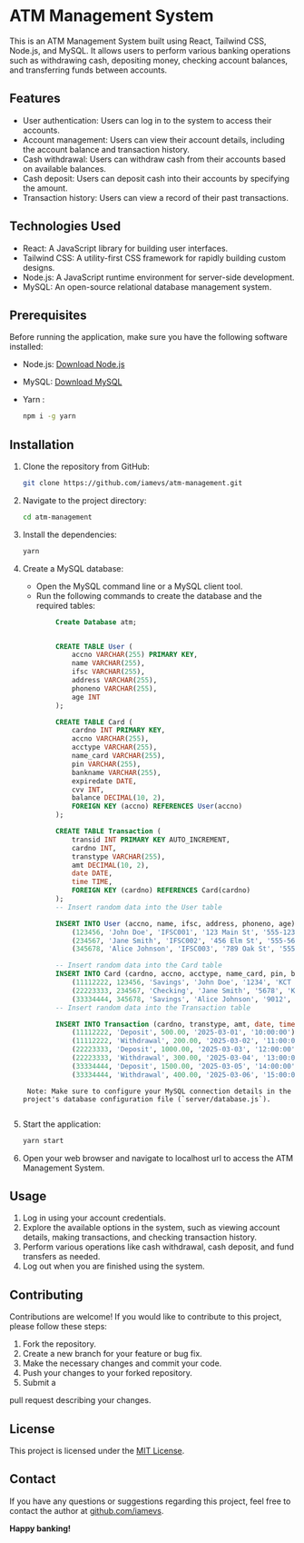 # ATM Management System

This is an ATM Management System built using React, Tailwind CSS, Node.js, and MySQL. It allows users to perform various banking operations such as withdrawing cash, depositing money, checking account balances, and transferring funds between accounts.

## Features

- User authentication: Users can log in to the system to access their accounts.
- Account management: Users can view their account details, including the account balance and transaction history.
- Cash withdrawal: Users can withdraw cash from their accounts based on available balances.
- Cash deposit: Users can deposit cash into their accounts by specifying the amount.
- Transaction history: Users can view a record of their past transactions.

## Technologies Used

- React: A JavaScript library for building user interfaces.
- Tailwind CSS: A utility-first CSS framework for rapidly building custom designs.
- Node.js: A JavaScript runtime environment for server-side development.
- MySQL: An open-source relational database management system.

## Prerequisites

Before running the application, make sure you have the following software installed:

- Node.js: [Download Node.js](https://nodejs.org)
- MySQL: [Download MySQL](https://www.mysql.com/downloads/)
- Yarn :

  ```bash
  npm i -g yarn
  ```

## Installation

1.  Clone the repository from GitHub:

    ```bash
    git clone https://github.com/iamevs/atm-management.git
    ```

2.  Navigate to the project directory:

    ```bash
    cd atm-management
    ```

3.  Install the dependencies:

    ```bash
    yarn
    ```

4.  Create a MySQL database:

    - Open the MySQL command line or a MySQL client tool.
    - Run the following commands to create the database and the required tables:

    ```sql
            Create Database atm;


            CREATE TABLE User (
                accno VARCHAR(255) PRIMARY KEY,
                name VARCHAR(255),
                ifsc VARCHAR(255),
                address VARCHAR(255),
                phoneno VARCHAR(255),
                age INT
            );

            CREATE TABLE Card (
                cardno INT PRIMARY KEY,
                accno VARCHAR(255),
                acctype VARCHAR(255),
                name_card VARCHAR(255),
                pin VARCHAR(255),
                bankname VARCHAR(255),
                expiredate DATE,
                cvv INT,
                balance DECIMAL(10, 2),
                FOREIGN KEY (accno) REFERENCES User(accno)
            );

            CREATE TABLE Transaction (
                transid INT PRIMARY KEY AUTO_INCREMENT,
                cardno INT,
                transtype VARCHAR(255),
                amt DECIMAL(10, 2),
                date DATE,
                time TIME,
                FOREIGN KEY (cardno) REFERENCES Card(cardno)
            );
            -- Insert random data into the User table

            INSERT INTO User (accno, name, ifsc, address, phoneno, age) VALUES
                (123456, 'John Doe', 'IFSC001', '123 Main St', '555-1234', 30),
                (234567, 'Jane Smith', 'IFSC002', '456 Elm St', '555-5678', 25),
                (345678, 'Alice Johnson', 'IFSC003', '789 Oak St', '555-9012', 40);

            -- Insert random data into the Card table
            INSERT INTO Card (cardno, accno, acctype, name_card, pin, bankname, expiredate, cvv, balance) VALUES
                (11112222, 123456, 'Savings', 'John Doe', '1234', 'KCT Bank', '2025-12-31', 123, 1000.00),
                (22223333, 234567, 'Checking', 'Jane Smith', '5678', 'KCT Bank', '2026-11-30', 456, 2000.00),
                (33334444, 345678, 'Savings', 'Alice Johnson', '9012', 'KCT Bank', '2027-10-31', 789, 3000.00);
            -- Insert random data into the Transaction table

            INSERT INTO Transaction (cardno, transtype, amt, date, time) VALUES
                (11112222, 'Deposit', 500.00, '2025-03-01', '10:00:00'),
                (11112222, 'Withdrawal', 200.00, '2025-03-02', '11:00:00'),
                (22223333, 'Deposit', 1000.00, '2025-03-03', '12:00:00'),
                (22223333, 'Withdrawal', 300.00, '2025-03-04', '13:00:00'),
                (33334444, 'Deposit', 1500.00, '2025-03-05', '14:00:00'),
                (33334444, 'Withdrawal', 400.00, '2025-03-06', '15:00:00');

    ```

         Note: Make sure to configure your MySQL connection details in the project's database configuration file (`server/database.js`).

    ```

5.  Start the application:

    ```bash
    yarn start
    ```

6.  Open your web browser and navigate to localhost url to access the ATM Management System.

## Usage

1. Log in using your account credentials.
2. Explore the available options in the system, such as viewing account details, making transactions, and checking transaction history.
3. Perform various operations like cash withdrawal, cash deposit, and fund transfers as needed.
4. Log out when you are finished using the system.

## Contributing

Contributions are welcome! If you would like to contribute to this project, please follow these steps:

1. Fork the repository.
2. Create a new branch for your feature or bug fix.
3. Make the necessary changes and commit your code.
4. Push your changes to your forked repository.
5. Submit a

pull request describing your changes.

## License

This project is licensed under the [MIT License](LICENSE).

## Contact

If you have any questions or suggestions regarding this project, feel free to contact the author at [github.com/iamevs](https://github.com/iamevs).

**Happy banking!**
